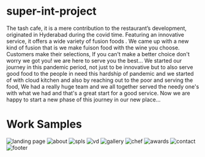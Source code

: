 # super-int-project
The tash cafe, it is a mere contribution to the restaurant’s development, originated in Hyderabad during the covid time. Featuring an innovative service, it offers a wide variety of fusion foods . We came up with a new kind of fusion that is we make fuison food with the wine you choose. Customers make their selections, If you can't make a better choice don't worry we got you! we are here to serve you the best...
We started our journey in this pandemic period, not just to be innovative but to also serve good food to the people in need this hardship of pandemic and we started of with cloud kitchen and also by reaching out to the poor and serving the food, We had a really huge team and we all together served the needy one's with what we had and that's a great start for a good service. Now we are happy to start a new phase of this journey in our new place...

# Work Samples
![landing page](https://user-images.githubusercontent.com/98114795/196511319-932e794f-0f2f-451e-ab07-a172fdcb05b6.png)
![about](https://user-images.githubusercontent.com/98114795/196511479-78310838-c04c-4215-9284-343bbe8f2f08.png)
![spls](https://user-images.githubusercontent.com/98114795/196511499-9e469f5c-3ee7-4805-a08c-5c6909dcfd3f.png)
![vd](https://user-images.githubusercontent.com/98114795/196511510-b7853c53-b38b-400f-9c8e-8d46c500fe22.png)
![gallery](https://user-images.githubusercontent.com/98114795/196511522-e4980209-411b-4815-afd7-5be21c8e9275.png)
![chef](https://user-images.githubusercontent.com/98114795/196511533-adfa56f0-0fa8-40c4-b6da-fbe22537b968.png)
![awards](https://user-images.githubusercontent.com/98114795/196511538-7781bad7-70c8-4801-8b66-40109e3982c9.png)
![contact ](https://user-images.githubusercontent.com/98114795/196511544-4840cc7b-7ea8-434e-a561-542ce07f8b44.png)
![footer](https://user-images.githubusercontent.com/98114795/196511756-45b7d485-1cb9-492c-aec2-6bb8f6589e19.png)
